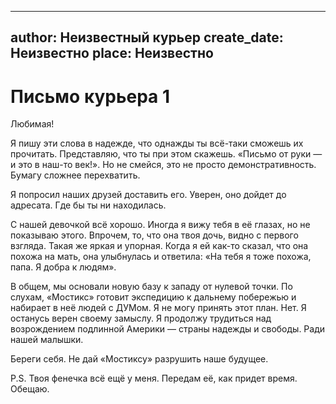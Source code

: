 
---
author: Неизвестный курьер
create_date: Неизвестно
place: Неизвестно
---

# Письмо курьера 1


Любимая!


Я пишу эти слова в надежде, что однажды ты всё-таки сможешь их прочитать. Представляю, что ты при этом скажешь. «Письмо от руки — и это в наш-то век!». Но не смейся, это не просто демонстративность. Бумагу сложнее перехватить.


Я попросил наших друзей доставить его. Уверен, оно дойдет до адресата. Где бы ты ни находилась. 


С нашей девочкой всё хорошо. Иногда я вижу тебя в её глазах, но не показываю этого. Впрочем, то, что она твоя дочь, видно с первого взгляда. Такая же яркая и упорная. Когда я ей как-то сказал, что она похожа на мать, она улыбнулась и ответила: «На тебя я тоже похожа, папа. Я добра к людям».


В общем, мы основали новую базу к западу от нулевой точки. По слухам, «Мостикс» готовит экспедицию к дальнему побережью и набирает в неё людей с ДУМом. Я не могу принять этот план. Нет. Я останусь верен своему замыслу. Я продолжу трудиться над возрождением подлинной Америки — страны надежды и свободы. Ради нашей малышки.


Береги себя. Не дай «Мостиксу» разрушить наше будущее.


P.S. Твоя фенечка всё ещё у меня. Передам её, как придет время. Обещаю.





